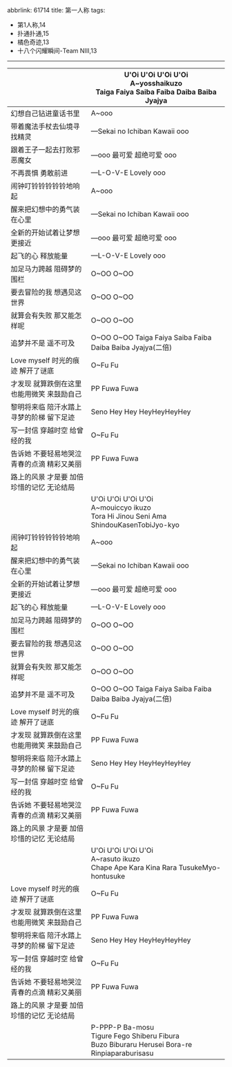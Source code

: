 abbrlink: 61714
title: 第一人称
tags:
  - 第1人称,14
  - 扑通扑通,15
  - 橘色奇迹,13
  - 十八个闪耀瞬间-Team NIII,13
---
|      |U'Oi U'Oi U'Oi U'Oi<br>A~yosshaikuzo<br>Taiga Faiya Saiba Faiba Daiba Baiba Jyajya|
|--|--|
|幻想自己钻进童话书里|A~ooo|
|带着魔法手杖去仙境寻找精灵|—Sekai no Ichiban Kawaii ooo|
|跟着王子一起去打败邪恶魔女|—ooo 最可爱 超绝可爱 ooo|
|不再畏惧 勇敢前进|—L-O-V-E Lovely ooo|
|闹钟叮铃铃铃铃铃地响起|A~ooo|
|醒来把幻想中的勇气装在心里|—Sekai no Ichiban Kawaii ooo|
|全新的开始试着让梦想更接近|—ooo 最可爱 超绝可爱 ooo|
|起飞的心 释放能量|—L-O-V-E Lovely ooo|
|加足马力跨越 阻碍梦的围栏|O~OO O~OO|
|要去冒险的我 想遇见这世界|O~OO O~OO|
|就算会有失败 那又能怎样呢|O~OO O~OO|
|追梦并不是 遥不可及|O~OO O~OO Taiga Faiya Saiba Faiba Daiba Baiba Jyajya(二倍)|
|Love myself 时光的痕迹 解开了谜底|O~Fu Fu |
|才发现 就算跌倒在这里 也能用微笑 来鼓励自己|PP Fuwa Fuwa|
|黎明将来临 陪汗水踏上寻梦的阶梯 留下足迹|Seno Hey Hey HeyHeyHeyHey|
|写一封信 穿越时空 给曾经的我|O~Fu Fu |
|告诉她 不要轻易地哭泣 青春的点滴 精彩又美丽|PP Fuwa Fuwa|
|路上的风景 才是要 加倍珍惜的记忆 无论结局|      |
|      |U'Oi U'Oi U'Oi U'Oi<br>A~mouiccyo ikuzo<br>Tora Hi Jinou Seni Ama ShindouKasenTobiJyo-kyo|
|闹钟叮铃铃铃铃铃地响起|A~ooo|
|醒来把幻想中的勇气装在心里|—Sekai no Ichiban Kawaii ooo|
|全新的开始试着让梦想更接近|—ooo 最可爱 超绝可爱 ooo|
|起飞的心 释放能量|—L-O-V-E Lovely ooo|
|加足马力跨越 阻碍梦的围栏|O~OO O~OO|
|要去冒险的我 想遇见这世界|O~OO O~OO|
|就算会有失败 那又能怎样呢|O~OO O~OO|
|追梦并不是 遥不可及|O~OO O~OO Taiga Faiya Saiba Faiba Daiba Baiba Jyajya(二倍)|
|Love myself 时光的痕迹 解开了谜底|O~Fu Fu |
|才发现 就算跌倒在这里 也能用微笑 来鼓励自己|PP Fuwa Fuwa|
|黎明将来临 陪汗水踏上寻梦的阶梯 留下足迹|Seno Hey Hey HeyHeyHeyHey|
|写一封信 穿越时空 给曾经的我|O~Fu Fu |
|告诉她 不要轻易地哭泣 青春的点滴 精彩又美丽|PP Fuwa Fuwa|
|路上的风景 才是要 加倍珍惜的记忆 无论结局|      |
|      |U'Oi U'Oi U'Oi U'Oi<br>A~rasuto ikuzo<br>Chape Ape Kara Kina Rara TusukeMyo-hontusuke|
|Love myself 时光的痕迹 解开了谜底|O~Fu Fu |
|才发现 就算跌倒在这里 也能用微笑 来鼓励自己|PP Fuwa Fuwa|
|黎明将来临 陪汗水踏上寻梦的阶梯 留下足迹|Seno Hey Hey HeyHeyHeyHey|
|写一封信 穿越时空 给曾经的我|O~Fu Fu |
|告诉她 不要轻易地哭泣 青春的点滴 精彩又美丽|PP Fuwa Fuwa|
|路上的风景 才是要 加倍珍惜的记忆 无论结局|      |
|      |P-PPP-P Ba-mosu<br>Tigure Fego Shiberu Fibura<br>Buzo Biburaru Herusei Bora-re<br>Rinpiaparaburisasu|
